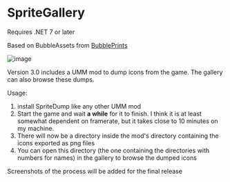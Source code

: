# SpriteGallery

Requires .NET 7 or later

Based on BubbleAssets from [BubblePrints](https://github.com/factubsio/BubblePrints)

![image](https://github.com/microsoftenator2022/Wotr-SpriteGallery/assets/105488202/39ca0204-86a8-4f50-b81e-d9597e03c3fe)

Version 3.0 includes a UMM mod to dump icons from the game. The gallery can also browse these dumps.

Usage:

1. install SpriteDump like any other UMM mod
2. Start the game and wait **a while** for it to finish. I think it is at least somewhat dependent on framerate, but it takes close to 10 minutes on my machine.
3. There will now be a directory inside the mod's directory containing the icons exported as png files
4. You can open this directory (the one containing the directories with numbers for names) in the gallery to browse the dumped icons

Screenshots of the process will be added for the final release
